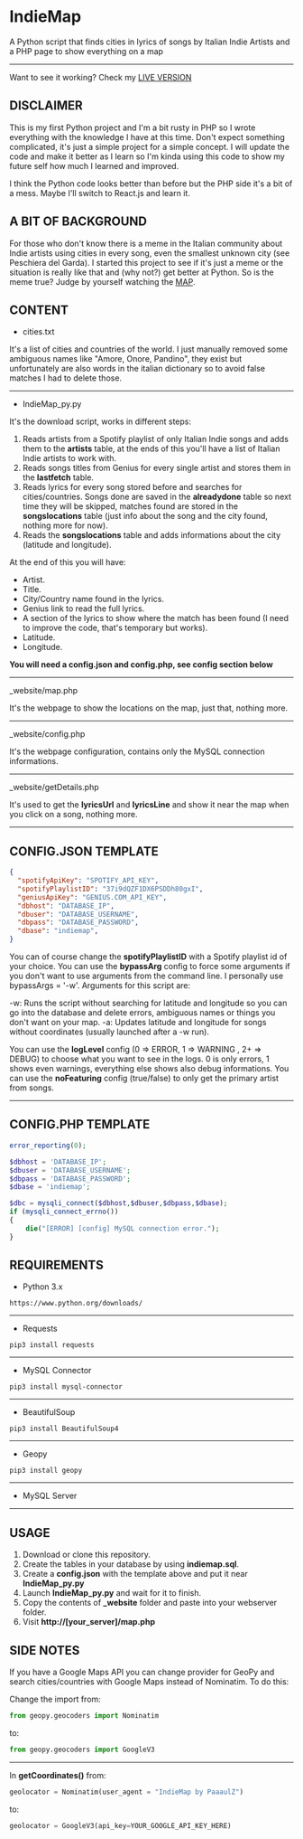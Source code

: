 # IndieMap
A Python script that finds cities in lyrics of songs by Italian Indie Artists and a PHP page to show everything on a map

---

Want to see it working? Check my [LIVE VERSION](http://paaaulz.altervista.org)

## DISCLAIMER

This is my first Python project and I'm a bit rusty in PHP so I wrote everything with the knowledge I have at this time. Don't expect something complicated, it's just a simple project for a simple concept. I will update the code and make it better as I learn so I'm kinda using this code to show my future self how much I learned and improved.

I think the Python code looks better than before but the PHP side it's a bit of a mess. Maybe I'll switch to React.js and learn it.


## A BIT OF BACKGROUND

For those who don't know there is a meme in the Italian community about Indie artists using cities in every song, even the smallest unknown city (see Peschiera del Garda). I started this project to see if it's just a meme or the situation is really like that and (why not?) get better at Python. So is the meme true? Judge by yourself watching the [MAP](http://paaaulz.altervista.org).

## CONTENT

- cities.txt

It's a list of cities and countries of the world. I just manually removed some ambiguous names like "Amore, Onore, Pandino", they exist but unfortunately are also words in the italian dictionary so to avoid false matches I had to delete those.


---

- IndieMap_py.py

It's the download script, works in different steps:

1) Reads artists from a Spotify playlist of only Italian Indie songs and adds them to the **artists** table, at the ends of this you'll have a list of Italian Indie artists to work with.
2) Reads songs titles from Genius for every single artist and stores them in the **lastfetch** table.
3) Reads lyrics for every song stored before and searches for cities/countries. Songs done are saved in the **alreadydone** table so next time they will be skipped, matches found are stored in the **songslocations** table (just info about the song and the city found, nothing more for now).
4) Reads the **songslocations** table and adds informations about the city (latitude and longitude).

At the end of this you will have:

- Artist.
- Title.
- City/Country name found in the lyrics.
- Genius link to read the full lyrics.
- A section of the lyrics to show where the match has been found (I need to improve the code, that's temporary but works).
- Latitude.
- Longitude.

**You will need a config.json and config.php, see config section below**

---

_website/map.php

It's the webpage to show the locations on the map, just that, nothing more.

---

_website/config.php

It's the webpage configuration, contains only the MySQL connection informations.

---

_website/getDetails.php

It's used to get the **lyricsUrl** and **lyricsLine** and show it near the map when you click on a song, nothing more.

---

## CONFIG.JSON TEMPLATE

```json
{
  "spotifyApiKey": "SPOTIFY_API_KEY",
  "spotifyPlaylistID": "37i9dQZF1DX6PSDDh80gxI",
  "geniusApiKey": "GENIUS.COM_API_KEY",
  "dbhost": "DATABASE_IP",
  "dbuser": "DATABASE_USERNAME",
  "dbpass": "DATABASE_PASSWORD",
  "dbase": "indiemap",
}
```

You can of course change the **spotifyPlaylistID** with a Spotify playlist id of your choice.
You can use the **bypassArg** config to force some arguments if you don't want to use arguments from the command line. I personally use bypassArgs = '-w'. Arguments for this script are:

-w: Runs the script without searching for latitude and longitude so you can go into the database and delete errors, ambiguous names or things you don't want on your map.
-a: Updates latitude and longitude for songs without coordinates (usually launched after a -w run).

You can use the **logLevel** config (0 => ERROR, 1 => WARNING , 2+ => DEBUG) to choose what you want to see in the logs. 0 is only errors, 1 shows even warnings, everything else shows also debug informations.
You can use the **noFeaturing** config (true/false) to only get the primary artist from songs.

---

## CONFIG.PHP TEMPLATE

```php
error_reporting(0);

$dbhost = 'DATABASE_IP';
$dbuser = 'DATABASE_USERNAME';
$dbpass = 'DATABASE_PASSWORD';
$dbase = 'indiemap';

$dbc = mysqli_connect($dbhost,$dbuser,$dbpass,$dbase);
if (mysqli_connect_errno())
{
    die("[ERROR] [config] MySQL connection error.");
}
```

## REQUIREMENTS

- Python 3.x

`https://www.python.org/downloads/`

---

- Requests

`pip3 install requests`

---

- MySQL Connector

`pip3 install mysql-connector`

---

- BeautifulSoup

`pip3 install BeautifulSoup4`

---

- Geopy

`pip3 install geopy`

---

- MySQL Server

---

## USAGE

1) Download or clone this repository.
2) Create the tables in your database by using **indiemap.sql**.
3) Create a **config.json** with the template above and put it near **IndieMap_py.py**
4) Launch **IndieMap_py.py** and wait for it to finish.
5) Copy the contents of **_website** folder and paste into your webserver folder.
6) Visit **http://[your_server]/map.php**

## SIDE NOTES

If you have a Google Maps API you can change provider for GeoPy and search cities/countries with Google Maps instead of Nominatim. To do this:

Change the import from:

```python
from geopy.geocoders import Nominatim
```

to:

```python
from geopy.geocoders import GoogleV3
```

---

In **getCoordinates()** from:

```python
geolocator = Nominatim(user_agent = "IndieMap by PaaaulZ")
```

to:

```python
geolocator = GoogleV3(api_key=YOUR_GOOGLE_API_KEY_HERE)
```
